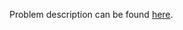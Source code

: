 Problem description can be found [here](https://www.hackerrank.com/challenges/python-lists/problem).